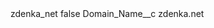 <?xml version="1.0" encoding="UTF-8"?>
<CustomMetadata xmlns="http://soap.sforce.com/2006/04/metadata" xmlns:xsi="http://www.w3.org/2001/XMLSchema-instance" xmlns:xsd="http://www.w3.org/2001/XMLSchema">
    <label>zdenka_net</label>
    <protected>false</protected>
    <values>
        <field>Domain_Name__c</field>
        <value xsi:type="xsd:string">zdenka.net</value>
    </values>
</CustomMetadata>
